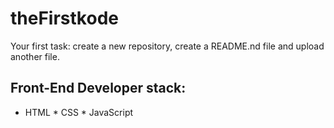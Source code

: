 # theFirstkode
Your first task: create a new repository, create a README.nd file and upload another file.

## Front-End Developer stack:
* HTML
﻿﻿* CSS
﻿﻿* JavaScript
